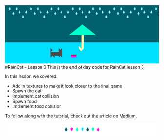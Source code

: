 ![RainCat Lesson Two Header](documentation/header.png)
#RainCat - Lesson 3
This is the end of day code for RainCat lesson 3. 

In this lesson we covered: 

- Add in textures to make it look closer to the final game
- Spawn the cat
- Implement cat collision
- Spawn food
- Implement food collision

To follow along with the tutorial, check out the article [on Medium](https://medium.com/hello-thirteen23/raincat-lesson-3-e9bac0ec0c13#.9n694p49t).

![divider](documentation/divider.png)